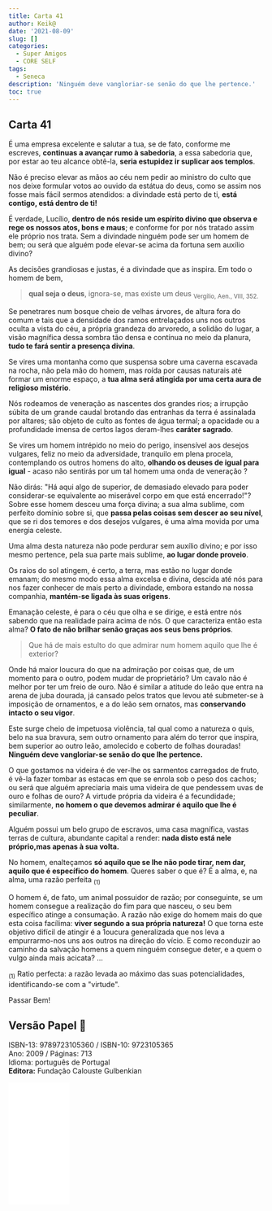 ```yaml
---
title: Carta 41
author: Keik@
date: '2021-08-09'
slug: []
categories:
  - Super Amigos
  - CORE SELF
tags:
  - Seneca
description: 'Ninguém deve vangloriar-se senão do que lhe pertence.'
toc: true
---
```


## Carta 41

É uma empresa excelente e salutar a tua, se de fato, conforme me escreves, **continuas a avançar rumo à sabedoria**, a essa sabedoria que, por estar ao teu alcance obtê-la, **seria estupidez ir suplicar aos templos**.

Não é preciso elevar as mãos ao céu nem pedir ao ministro do culto que nos deixe formular votos ao ouvido da estátua do deus, como se assim nos fosse mais fácil sermos atendidos: a divindade está perto de ti, **está contigo, está dentro de ti!**

É verdade, Lucílio, **dentro de nós reside um espírito divino que observa e rege os nossos atos, bons e maus**; e conforme for por nós tratado assim ele próprio nos trata. Sem a divindade ninguém pode ser um homem de bem; ou será que alguém pode elevar-se acima da fortuna sem auxílio divino?

As decisões grandiosas e justas, é a divindade que as inspira. Em todo o homem de bem,

> **qual seja o deus**, ignora-se, mas existe um deus <sub>Vergílio, Aen., VIII, 352.</sub>

Se penetrares num bosque cheio de velhas árvores, de altura fora do comum e tais que a densidade dos ramos entrelaçados uns nos outros oculta a vista do céu, a própria grandeza do arvoredo, a solidão do lugar, a visão magnífica dessa sombra tão densa e contínua no meio da planura, **tudo te fará sentir a presença divina**.

Se vires uma montanha como que suspensa sobre uma caverna escavada na rocha, não pela mão do homem, mas roída por causas naturais até formar um enorme espaço, a **tua alma será atingida por uma certa aura de religioso mistério**.

Nós rodeamos de veneração as nascentes dos grandes rios; a irrupção súbita de um grande caudal brotando das entranhas da terra é assinalada por altares; são objeto de culto as fontes de água termal; a opacidade ou a profundidade imensa de certos lagos deram-lhes **caráter sagrado**.

Se vires um homem intrépido no meio do perigo, insensível aos desejos vulgares, feliz no meio da adversidade, tranquilo em plena procela, contemplando os outros homens do alto, **olhando os deuses de igual para igual** - acaso não sentirás por um tal homem uma onda de veneração ?

Não dirás: "Há aqui algo de superior, de demasiado elevado para poder considerar-se equivalente ao miserável corpo em que está encerrado!"? Sobre esse homem desceu uma força divina; a sua alma sublime, com perfeito domínio sobre si, que **passa pelas coisas sem descer ao seu nível**, que se ri dos temores e dos desejos vulgares, é uma alma movida por uma energia celeste.

Uma alma desta natureza não pode perdurar sem auxílio divino; e por isso mesmo pertence, pela sua parte mais sublime, **ao lugar donde proveio**.

Os raios do sol atingem, é certo, a terra, mas estão no lugar donde emanam; do mesmo modo essa alma excelsa e divina, descida até nós para nos fazer conhecer de mais perto a divindade, embora estando na nossa companhia, **mantém-se ligada às suas origens**.

Emanação celeste, é para o céu que olha e se dirige, e está entre nós sabendo que na realidade paira acima de nós. O que caracteriza então esta alma? **O fato de não brilhar senão graças aos seus bens próprios**.

> Que há de mais estulto do que admirar num homem aquilo que lhe é exterior?

Onde há maior loucura do que na admiração por coisas que, de um momento para o outro, podem mudar de proprietário? Um cavalo não é melhor por ter um freio de ouro. Não é similar a atitude do leão que entra na arena de juba dourada, já cansado pelos tratos que levou até submeter-se à imposição de ornamentos, e a do leão sem ornatos, mas **conservando intacto o seu vigor**.

Este surge cheio de impetuosa violência, tal qual como a natureza o quis, belo na sua bravura, sem outro ornamento para além do terror que inspira, bem superior ao outro leão, amolecido e coberto de folhas douradas! **Ninguém deve vangloriar-se senão do que lhe pertence.**

O que gostamos na videira é de ver-lhe os sarmentos carregados de fruto, é vê-la fazer tombar as estacas em que se enrola sob o peso dos cachos; ou será que alguém apreciaria mais uma videira de que pendessem uvas de ouro e folhas de ouro? A virtude própria da videira é a fecundidade; similarmente, **no homem o que devemos admirar é aquilo que lhe é peculiar**.

Alguém possui um belo grupo de escravos, uma casa magnífica, vastas terras de cultura, abundante capital a render: **nada disto está nele próprio,mas apenas à sua volta.**

No homem, enalteçamos **só aquilo que se lhe não pode tirar, nem dar, aquilo que é específico do homem**. Queres saber o que é? É a alma, e, na alma, uma razão perfeita <sub>(1)</sub>

O homem é, de fato, um animal possuidor de razão; por conseguinte, se um homem consegue a realização do fim para que nasceu, o seu bem específico atinge a consumação. A razão não exige do homem mais do que esta coisa facílima: **viver segundo a sua própria natureza!** O que torna este objetivo difícil de atingir é a 1oucura generalizada que nos leva a empurrarmo-nos uns aos outros na direção do vício. E como reconduzir ao caminho da salvação homens a quem ninguém consegue deter, e a quem o vulgo ainda mais acicata? ...

<sub>(1)</sub> Ratio perfecta: a razão levada ao máximo das suas potencialidades, identificando-se com a "virtude".

Passar Bem!

## Versão Papel :book:

ISBN-13: 9789723105360 / ISBN-10: 9723105365  
Ano: 2009 / Páginas: 713  
Idioma: português de Portugal  
**Editora:** Fundação Calouste Gulbenkian

<iframe style="width:120px;height:240px;" marginwidth="0" marginheight="0" scrolling="no" frameborder="0" src="//ws-na.amazon-adsystem.com/widgets/q?ServiceVersion=20070822&OneJS=1&Operation=GetAdHtml&MarketPlace=BR&source=ac&ref=tf_til&ad_type=product_link&tracking_id=mundodekeika-20&marketplace=amazon&amp;region=BR&placement=9723105365&asins=9723105365&linkId=fb8dc16224bc0c2b7943ec769c5b5905&show_border=true&link_opens_in_new_window=true&price_color=333333&title_color=0066c0&bg_color=ffffff">

    </iframe>

## No Skoob :eagle:

:book: [Cartas a Lucílio - 4 edição](https://www.skoob.com.br/cartas-a-lucilio-37684ed41245.html)

## Índice das Cartas

Índice das 124 cartas publicadas : \[📚 Cartas a Lucílio\]({{< ref "/Cartas-a-Lucilio" >}})

